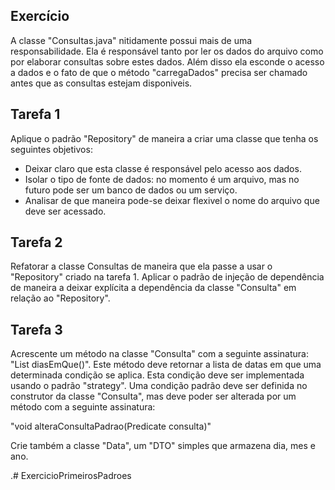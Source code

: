 ## Exercício

A classe "Consultas.java" nitidamente possui mais de uma responsabilidade. Ela é responsável tanto por ler os dados do arquivo como por elaborar consultas sobre estes dados. Além disso ela esconde o acesso a dados e o fato de que o método "carregaDados" precisa ser chamado antes que as consultas estejam disponiveis.

## Tarefa 1

Aplique o padrão "Repository" de maneira a criar uma classe que tenha os seguintes objetivos:

- Deixar claro que esta classe é responsável pelo acesso aos dados.
- Isolar o tipo de fonte de dados: no momento é um arquivo, mas no futuro pode ser um banco de dados ou um serviço.
- Analisar de que maneira pode-se deixar flexivel o nome do arquivo que deve ser acessado.

## Tarefa 2

Refatorar a classe Consultas de maneira que ela passe a usar o "Repository" criado na tarefa 1. Aplicar o padrão de injeção de dependência de maneira a deixar explícita a dependência da classe "Consulta" em relação ao "Repository". 

## Tarefa 3

Acrescente um método na classe "Consulta" com a seguinte assinatura: "List<Data> diasEmQue()". Este método deve retornar a lista de datas em que uma determinada condição se aplica. Esta condição deve ser implementada usando o padrão "strategy". Uma condição padrão deve ser definida no construtor da classe "Consulta", mas deve poder ser alterada por um método com a seguinte assinatura: 

"void alteraConsultaPadrao(Predicate<RegistroDoTempo> consulta)"

Crie também a classe "Data", um "DTO" simples que armazena dia, mes e ano.

.#   E x e r c i c i o P r i m e i r o s P a d r o e s  
 